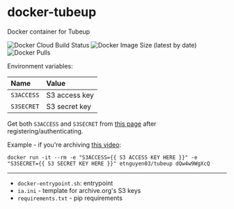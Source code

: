 # docker-tubeup
Docker container for Tubeup

![Docker Cloud Build Status](https://img.shields.io/docker/cloud/build/etnguyen03/tubeup) ![Docker Image Size (latest by date)](https://img.shields.io/docker/image-size/etnguyen03/tubeup) ![Docker Pulls](https://img.shields.io/docker/pulls/etnguyen03/tubeup) 

Environment variables:

|Name|Value|
:--|:--|
|`S3ACCESS`|S3 access key|
|`S3SECRET`|S3 secret key|

Get both `S3ACCESS` and `S3SECRET` from [this page](https://archive.org/account/s3.php) after registering/authenticating.

Example - if you're archiving [this video](https://www.youtube.com/watch?v=dQw4w9WgXcQ):

    docker run -it --rm -e "S3ACCESS={{ S3 ACCESS KEY HERE }}" -e "S3SECRET={{ S3 SECRET KEY HERE }}" etnguyen03/tubeup dQw4w9WgXcQ

---

* `docker-entrypoint.sh`: entrypoint
* `ia.ini` - template for archive.org's S3 keys
* `requirements.txt` - pip requirements
